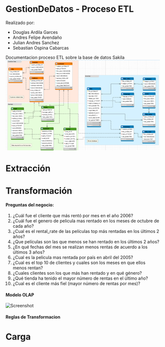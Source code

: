 # GestionDeDatos - Proceso ETL

Realizado por:
- Douglas Ardila Garces
- Andres Felipe Avendaño
- Julian Andres Sanchez
- Sebastian Ospina Cabarcas

Documentacion proceso ETL sobre la base de datos Sakila
![Screenshot](sakila.png)


# Extracción

# Transformación
#### Preguntas del negocio:
1. ¿Cuál fue el cliente que más rentó por mes en el año 2006?
2. ¿Cuál fue el genero de pelicula mas rentado en los meses de octubre de cada año?
3. ¿Cual es el rental_rate de las películas top más rentadas en los últimos 2 años?
4. ¿Que películas son las que menos se han rentado en los últimos 2 años?
5. ¿En qué fechas del mes se realizan menos rentas de acuerdo a los últimos 3 años?
6. ¿Cual es la pelicula mas rentada por país en abril del 2005?
7. ¿Cual es el top 10 de clientes y cuales son los meses en que ellos menos rentan?
8. ¿Cuales clientes son los que más han rentado y en qué género?
9. ¿Qué tienda ha tenido el mayor número de rentas en el último año?
10. ¿Cual es el cliente más fiel (mayor número de rentas por mes)?

#### Modelo OLAP
![Screenshot](modeloOlap.png)

#### Reglas de Transformacion

# Carga
